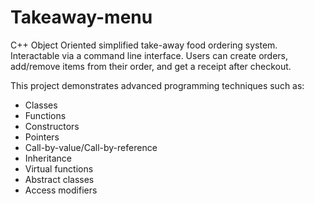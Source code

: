 # Takeaway-menu

C++ Object Oriented simplified take-away food ordering system.
Interactable via a command line interface. Users can create orders, add/remove items from their order, and get a receipt after checkout.

This project demonstrates advanced programming techniques such as:
- Classes
- Functions
- Constructors
- Pointers
- Call-by-value/Call-by-reference
- Inheritance
- Virtual functions
- Abstract classes
- Access modifiers

